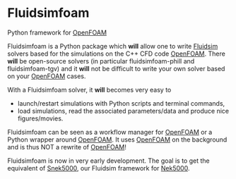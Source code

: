 # Fluidsimfoam

Python framework for [OpenFOAM]

Fluidsimfoam is a Python package which **will** allow one to write [Fluidsim]
solvers based for the simulations on the C++ CFD code [OpenFOAM]. There
**will** be open-source solvers (in particular fluidsimfoam-phill and
fluidsimfoam-tgv) and it **will** not be difficult to write your own solver
based on your [OpenFOAM] cases.

With a Fluidsimfoam solver, it **will** becomes very easy to

- launch/restart simulations with Python scripts and terminal commands,
- load simulations, read the associated parameters/data and produce nice figures/movies.

Fluidsimfoam can be seen as a workflow manager for [OpenFOAM] or a Python
wrapper around [OpenFOAM]. It uses [OpenFOAM] on the background and is thus NOT
a rewrite of [OpenFOAM]!

Fluidsimfoam is now in very early development. The goal is to get the
equivalent of [Snek5000], our Fluidsim framework for [Nek5000].

[fluidsim]: https://fluidsim.readthedocs.io
[openfoam]: https://openfoam.org/
[nek5000]: https://nek5000.mcs.anl.gov/
[snek5000]: https://snek5000.readthedocs.io
